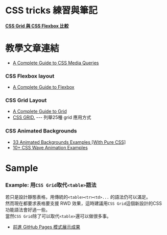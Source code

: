 # CSS tricks 練習與筆記

#### [CSS Grid 與 CSS Flexbox 比較](flex_vs_grid.md)

# 教學文章連結

* [A Complete Guide to CSS Media Queries](https://css-tricks.com/a-complete-guide-to-css-media-queries/)

### CSS Flexbox layout
* [A Complete Guide to Flexbox](https://css-tricks.com/snippets/css/a-guide-to-flexbox/) 

### CSS Grid Layout
* [A Complete Guide to Grid](https://css-tricks.com/snippets/css/complete-guide-grid/)
* [CSS GRID.](https://cssgrid.io/) --- 列舉25種 grid 應用方式

### CSS Animated Backgrounds
* [33 Animated Backgrounds Examples [With Pure CSS]](https://alvarotrigo.com/blog/animated-backgrounds-css/)
* [10+ CSS Wave Animation Examples](https://csshint.com/css-wave-animation/)

# Sample
### Example: 用`CSS Grid`取代`<table>`語法
若只是設計靜態表格，用傳統的`<table><tr><td>...` 的語法仍可以滿足。   
然而現在都要求表格要支援 RWD 效果，這時建議用`CSS Grid`這個新設計的CSS功能語法會好過一些。  
當然`CSS Grid`除了可以取代`<table>`還可以做很多事。   

* [前進 GitHub Pages 模式展示成果](https://relyky.github.io/css_practices/)

